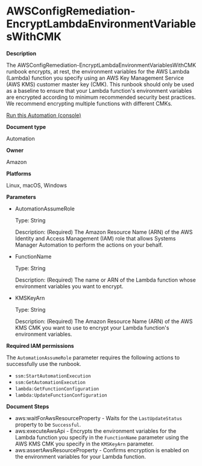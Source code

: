 # AWSConfigRemediation\-EncryptLambdaEnvironmentVariablesWithCMK<a name="automation-aws-encrypt-lambda-variables"></a>

**Description**

The AWSConfigRemediation\-EncryptLambdaEnvironmentVariablesWithCMK runbook encrypts, at rest, the environment variables for the AWS Lambda \(Lambda\) function you specify using an AWS Key Management Service \(AWS KMS\) customer master key \(CMK\)\. This runbook should only be used as a baseline to ensure that your Lambda function's environment variables are encrypted according to minimum recommended security best practices\. We recommend encrypting multiple functions with different CMKs\.

[Run this Automation \(console\)](https://console.aws.amazon.com/systems-manager/automation/execute/AWSConfigRemediation-EncryptLambdaEnvironmentVariablesWithCMK)

**Document type**

Automation

**Owner**

Amazon

**Platforms**

Linux, macOS, Windows

**Parameters**
+ AutomationAssumeRole

  Type: String

  Description: \(Required\) The Amazon Resource Name \(ARN\) of the AWS Identity and Access Management \(IAM\) role that allows Systems Manager Automation to perform the actions on your behalf\.
+ FunctionName

  Type: String

  Description: \(Required\) The name or ARN of the Lambda function whose environment variables you want to encrypt\.
+ KMSKeyArn

  Type: String

  Description: \(Required\) The Amazon Resource Name \(ARN\) of the AWS KMS CMK you want to use to encrypt your Lambda function's environment variables\.

**Required IAM permissions**

The `AutomationAssumeRole` parameter requires the following actions to successfully use the runbook\.
+ `ssm:StartAutomationExecution`
+ `ssm:GetAutomationExecution`
+ `lambda:GetFunctionConfiguration `
+ `lambda:UpdateFunctionConfiguration`

**Document Steps**
+ aws:waitForAwsResourceProperty \- Waits for the `LastUpdateStatus` property to be `Successful`\.
+ aws:executeAwsApi \- Encrypts the environment variables for the Lambda function you specify in the `FunctionName` parameter using the AWS KMS CMK you specify in the `KMSKeyArn` parameter\.
+ aws:assertAwsResourceProperty \- Confirms encryption is enabled on the environment variables for your Lambda function\.